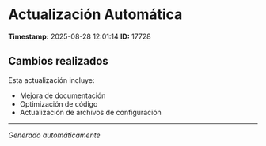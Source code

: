# Actualización Automática

**Timestamp:** 2025-08-28 12:01:14
**ID:** 17728

## Cambios realizados

Esta actualización incluye:
- Mejora de documentación
- Optimización de código
- Actualización de archivos de configuración

---
*Generado automáticamente*

